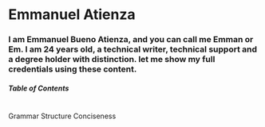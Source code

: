 # Emmanuel Atienza 

### I am Emmanuel Bueno Atienza, and you can call me Emman or Em. I am 24 years old, a technical writer, technical support and a degree holder with distinction. let me show my full credentials using these content.
##### Table of Contents
#
#
Grammar
Structure
Conciseness
